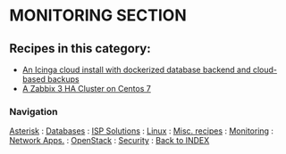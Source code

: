 # MONITORING SECTION


## Recipes in this category:

- [An Icinga cloud install with dockerized database backend and cloud-based backups](https://github.com/tigerlinux/tigerlinux-extra-recipes/tree/master/recipes/monitoring/icinga-automated-install-for-the-cloud)
- [A Zabbix 3 HA Cluster on Centos 7](https://github.com/tigerlinux/tigerlinux-extra-recipes/tree/master/recipes/monitoring/zabbix-3-ha-cluster)


### Navigation

[Asterisk](/recipes/asterisk) : [Databases](/recipes/databases) : [ISP Solutions](/recipes/ispapps) : [Linux](/recipes/linux) : [Misc. recipes](/recipes/misc) : [Monitoring](/recipes/monitoring) : [Network Apps.](/recipes/networkapps) : [OpenStack](/recipes/openstack) : [Security](/recipes/security) : [Back to INDEX](/)
